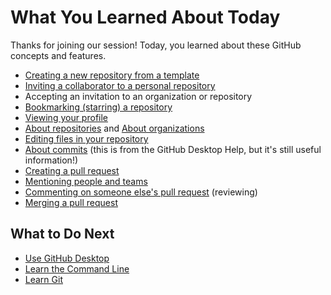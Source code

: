 # What You Learned About Today

Thanks for joining our session! Today, you learned about these GitHub concepts and features.

- [Creating a new repository from a template](https://help.github.com/en/articles/creating-a-repository-from-a-template)
- [Inviting a collaborator to a personal repository](https://help.github.com/en/articles/inviting-collaborators-to-a-personal-repository)
- Accepting an invitation to an organization or repository
- [Bookmarking (starring) a repository](https://help.github.com/en/articles/about-stars)
- [Viewing your profile](https://help.github.com/en/articles/about-your-profile)
- [About repositories](https://help.github.com/en/articles/about-repositories) and [About organizations](https://help.github.com/en/articles/about-organizations)
- [Editing files in your repository](https://help.github.com/en/articles/editing-files-in-your-repository)
- [About commits](https://help.github.com/en/desktop/contributing-to-projects/committing-and-reviewing-changes-to-your-project#about-commits) (this is from the GitHub Desktop Help, but it's still useful information!)
- [Creating a pull request](https://help.github.com/en/articles/creating-a-pull-request)
- [Mentioning people and teams](https://help.github.com/en/articles/basic-writing-and-formatting-syntax#mentioning-people-and-teams)
- [Commenting on someone else's pull request](https://help.github.com/en/articles/commenting-on-a-pull-request) (reviewing)
- [Merging a pull request](https://help.github.com/en/articles/merging-a-pull-request)

## What to Do Next

- [Use GitHub Desktop](https://help.github.com/en/desktop)
- [Learn the Command Line](https://www.codecademy.com/learn/learn-the-command-line)
- [Learn Git](https://www.codecademy.com/learn/learn-git)
